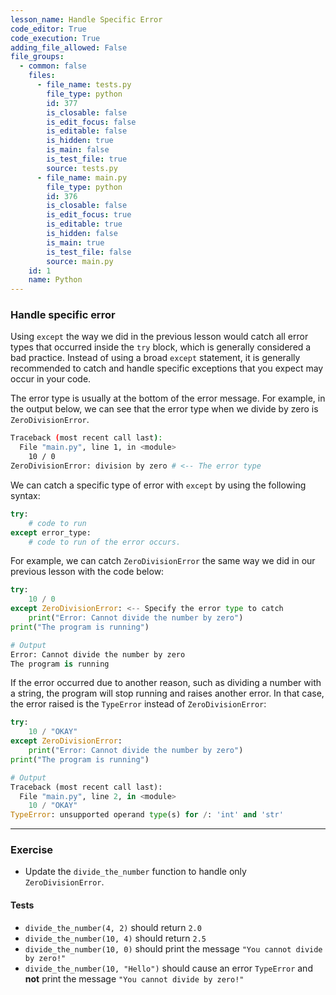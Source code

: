 ```yaml
---
lesson_name: Handle Specific Error
code_editor: True
code_execution: True
adding_file_allowed: False
file_groups:
  - common: false
    files:
      - file_name: tests.py
        file_type: python
        id: 377
        is_closable: false
        is_edit_focus: false
        is_editable: false
        is_hidden: true
        is_main: false
        is_test_file: true
        source: tests.py
      - file_name: main.py
        file_type: python
        id: 376
        is_closable: false
        is_edit_focus: true
        is_editable: true
        is_hidden: false
        is_main: true
        is_test_file: false
        source: main.py
    id: 1
    name: Python
---
```


### Handle specific error

Using `except` the way we did in the previous lesson would catch all error types that occurred inside the `try` block, which is generally considered a bad practice. Instead of using a broad `except` statement, it is generally recommended to catch and handle specific exceptions that you expect may occur in your code.

The error type is usually at the bottom of the error message. For example, in the output below, we can see that the error type when we divide by zero is `ZeroDivisionError`.

```bash
Traceback (most recent call last):
  File "main.py", line 1, in <module>
    10 / 0
ZeroDivisionError: division by zero # <-- The error type
```

We can catch a specific type of error with `except` by using the following syntax:

```python
try:
    # code to run
except error_type:
    # code to run of the error occurs.
```

For example, we can catch `ZeroDivisionError` the same way we did in our previous lesson with the code below:

```python
try:
    10 / 0
except ZeroDivisionError: <-- Specify the error type to catch
    print("Error: Cannot divide the number by zero")
print("The program is running")

# Output
Error: Cannot divide the number by zero
The program is running
```

If the error occurred due to another reason, such as dividing a number with a string, the program will stop running and raises another error. In that case, the error raised is the `TypeError` instead of `ZeroDivisionError`:

```python
try:
    10 / "OKAY"
except ZeroDivisionError:
    print("Error: Cannot divide the number by zero")
print("The program is running")

# Output
Traceback (most recent call last):
  File "main.py", line 2, in <module>
    10 / "OKAY"
TypeError: unsupported operand type(s) for /: 'int' and 'str'
```

---

### Exercise

- Update the `divide_the_number` function to handle only `ZeroDivisionError`.

#### Tests

<ul>
<li id="test-1"><code>divide_the_number(4, 2)</code> should return <code>2.0</code></li>
<li id="test-2"><code>divide_the_number(10, 4)</code> should return <code>2.5</code></li>
<li id="test-3"><code>divide_the_number(10, 0)</code> should print the message <code>"You cannot divide by zero!"</code></li>
<li id="test-4"><code>divide_the_number(10, "Hello")</code> should cause an error <code>TypeError</code> and <strong>not</strong> print the message <code>"You cannot divide by zero!"</code></li>
</ul>
